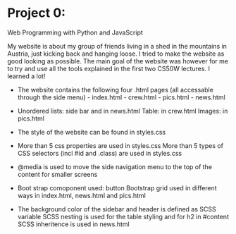 # Project 0: 

Web Programming with Python and JavaScript

My website is about my group of friends living in a shed in the mountains in Austria, just kicking back and hanging loose.
I tried to make the website as good looking as possible. The main goal of the website was however for me to try and use 
all the tools explained in the first two CS50W lectures. I learned a lot!

* 	The website contains the following four .html pages (all accessable through the side menu)
		- index.html
		- crew.html
		- pics.html
		- news.html

* 	Unordered lists: side bar and in news.html
	Table: in crew.html
	Images: in pics.html

*	The style of the website can be found in styles.css 

*	More than 5 css properties are used in styles.css
	More than 5 types of CSS selectors (incl #id and .class) are used in styles.css

*	@media is used to move the side navigation menu to the top of the content for smaller screens

*	Boot strap comoponent used: button
	Bootstrap grid used in different ways in index.html, news.html and pics.html

*	The background color of the sidebar and header is defined as SCSS variable
	SCSS nesting is used for the table styling and for h2 in #content
	SCSS inheritence is used in news.html
	